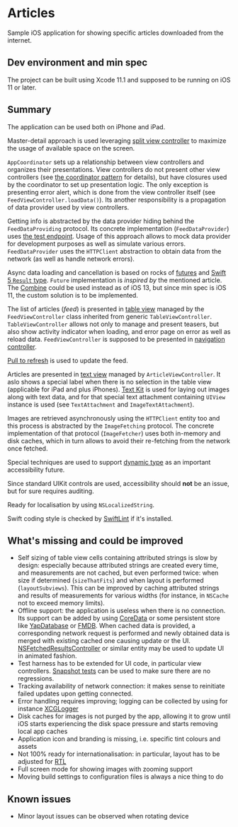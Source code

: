 # Articles

Sample iOS application for showing specific articles downloaded from the internet.

## Dev environment and min spec

The project can be built using Xcode 11.1 and supposed to be running on iOS 11 or later. 

## Summary

The application can be used both on iPhone and iPad. 

Master-detail approach is used leveraging [split view controller](https://developer.apple.com/documentation/uikit/uisplitviewcontroller) to maximize the usage of available space on the screen.

`AppCoordinator` sets up a relationship between view controllers and organizes their presentations.  View controllers do not present other view controllers (see [the coordinator pattern](https://benoitpasquier.com/coordinator-pattern-swift/) for details), but have closures used by the coordinator to set up presentation logic.  The only exception is presenting error alert, which is done from the view controller itself (see `FeedViewController.loadData()`).  Its another responsibility is a propagation of data provider used by view controllers.

Getting info is abstracted by the data provider hiding behind the `FeedDataProviding` protocol.  Its concrete implementation (`FeedDataProvider`) uses [the test endpoint](https://raw.github.schibsted.io/gist/volodymyr-magazii/baaeb716d87d16218bd2dd9454fb5aa0/raw/e67bf40158ae22fce564a7e4a5b880c17a16c203/Payload.json?token=AAAM1614YuflnMbzsMF11cMFI4pGwF5fks5dzp3wwA%3D%3D).  Usage of this approach allows to mock data provider for development purposes as well as simulate various errors.  `FeedDataProvider` uses the `HTTPClient` abstraction to obtain data from the network (as well as handle network errors).  

Async data loading and cancellation is based on rocks of [futures](https://medium.com/@johnsundell/under-the-hood-of-futures-promises-in-swift-69bd6e7ab972) and [Swift 5 `Result` type](https://developer.apple.com/documentation/swift/result).  `Future` implementation is *inspired by* the mentioned article. The [Combine](https://developer.apple.com/documentation/combine) could be used instead as of iOS 13, but since min spec is iOS 11, the custom solution is to be implemented.

The list of articles (*feed*) is presented in [table view](https://developer.apple.com/documentation/uikit/uitableview) managed by the  `FeedViewController` class inherited from generic `TableViewController`.  `TableViewController` allows not only to manage and present teasers, but also show activity indicator when loading, and error page on error as well as reload data. `FeedViewController` is supposed to be presented in [navigation controller](https://developer.apple.com/documentation/uikit/uinavigationcontroller).

[Pull to refresh](https://en.wikipedia.org/wiki/Pull-to-refresh) is used to update the feed.

Articles are presented in [text view](https://developer.apple.com/documentation/uikit/uitextview) managed by `ArticleViewController`.  It aslo shows a special label when there is no selection in the table view (applicable for iPad and plus iPhones).  [Text Kit](https://developer.apple.com/documentation/appkit/textkit) is used for laying out images along with text data, and for that special text attachment containing `UIView` instance is used (see `TextAttachment` and `ImageTextAttachment`). 

Images are retrieved asynchronously using the `HTTPClient` entity too and this process is abstracted by the `ImageFetching` protocol.  The concrete implementation of that protocol (`ImageFetcher`) uses both in-memory and disk caches, which in turn allows to avoid their re-fetching from the network once fetched.

Special techniques are used to support [dynamic type](https://developer.apple.com/design/human-interface-guidelines/ios/visual-design/typography/) as an important accessibility future.

Since standard UIKit controls are used, accessibility should **not** be an issue, but for sure requires auditing.

Ready for localisation by using `NSLocalizedString`.

Swift coding style is checked by [SwiftLint](https://github.com/realm/SwiftLint) if it's installed.

## What's missing and could be improved

- Self sizing of table view cells containing attributed strings is slow by design: especially because attributed strings are created every time, and measurements are not cached, but even performed twice: when size if determined (`sizeThatFits`) and when layout is performed (`layoutSubviews`).  This can be improved by caching attributed strings and results of measurements for various widths (for instance, in `NSCache` not to exceed memory limits).
- Offline support: the application is useless when there is no connection.  Its support can be added by using [CoreData](https://developer.apple.com/library/archive/documentation/Cocoa/Conceptual/CoreData/index.html) or some persistent store like [YapDatabase](https://github.com/yapstudios/YapDatabase) or [FMDB](https://github.com/ccgus/fmdb).  When cached data is provided, a corresponding network request is performed and newly obtained data is merged with existing cached one causing update or the UI. [NSFetchedResultsController](https://developer.apple.com/documentation/coredata/nsfetchedresultscontroller) or similar entity may be used to update UI in animated fashion.
- Test harness has to be extended for UI code, in particular view controllers.  [Snapshot tests](https://github.com/uber/ios-snapshot-test-case) can be used to make sure there are no regressions.
- Tracking availability of network connection: it makes sense to reinitiate failed updates upon getting connected.
- Error handling requires improving; logging can be collected by using for instance [XCGLogger](https://github.com/DaveWoodCom/XCGLogger)
- Disk caches for images is not purged by the app, allowing it to grow until iOS starts experiencing the disk space pressure and starts removing local app caches
- Application icon and branding is missing, i.e. specific tint colours and assets
- Not 100% ready for internationalisation: in particular, layout has to be adjusted for [RTL](https://stackoverflow.com/questions/23497553/how-can-i-implement-ios-with-rtl-for-arabic-hebrew)
- Full screen mode for showing images with zooming support
- Moving build settings to configuration files is always a nice thing to do

## Known issues

- Minor layout issues can be observed when rotating device
